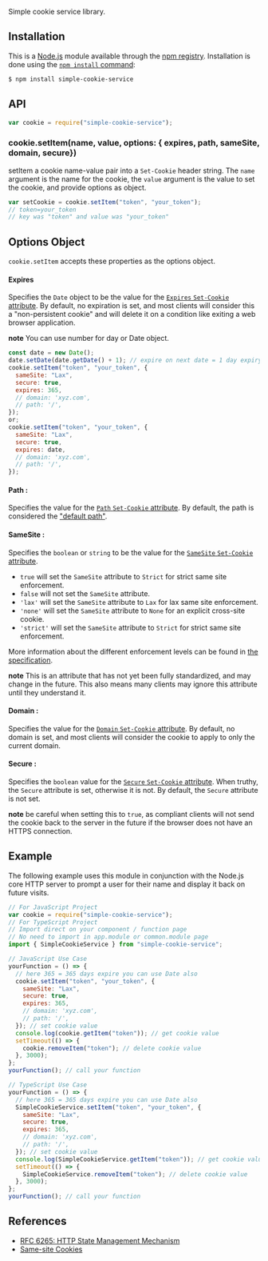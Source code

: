 Simple cookie service library.

## Installation

This is a [Node.js](https://nodejs.org/en/) module available through the
[npm registry](https://www.npmjs.com/). Installation is done using the
[`npm install` command](https://docs.npmjs.com/getting-started/installing-npm-packages-locally):

```sh
$ npm install simple-cookie-service
```

## API

```js
var cookie = require("simple-cookie-service");
```

### cookie.setItem(name, value, options: { expires, path, sameSite, domain, secure})

setItem a cookie name-value pair into a `Set-Cookie` header string. The `name` argument is the
name for the cookie, the `value` argument is the value to set the cookie, and provide options as object.

```js
var setCookie = cookie.setItem("token", "your_token");
// token=your_token
// key was "token" and value was "your_token"
```

## Options Object

`cookie.setItem` accepts these properties as the options object.

#### Expires

Specifies the `Date` object to be the value for the [`Expires` `Set-Cookie` attribute][rfc-6265-5.2.1].
By default, no expiration is set, and most clients will consider this a "non-persistent cookie" and
will delete it on a condition like exiting a web browser application.

**note** You can use number for day or Date object.

```js
const date = new Date();
date.setDate(date.getDate() + 1); // expire on next date = 1 day expiry
cookie.setItem("token", "your_token", {
  sameSite: "Lax",
  secure: true,
  expires: 365,
  // domain: 'xyz.com',
  // path: '/',
});
or;
cookie.setItem("token", "your_token", {
  sameSite: "Lax",
  secure: true,
  expires: date,
  // domain: 'xyz.com',
  // path: '/',
});
```

#### Path :

Specifies the value for the [`Path` `Set-Cookie` attribute][rfc-6265-5.2.4]. By default, the path
is considered the ["default path"][rfc-6265-5.1.4].

#### SameSite :

Specifies the `boolean` or `string` to be the value for the [`SameSite` `Set-Cookie` attribute][rfc-6265bis-09-5.4.7].

- `true` will set the `SameSite` attribute to `Strict` for strict same site enforcement.
- `false` will not set the `SameSite` attribute.
- `'lax'` will set the `SameSite` attribute to `Lax` for lax same site enforcement.
- `'none'` will set the `SameSite` attribute to `None` for an explicit cross-site cookie.
- `'strict'` will set the `SameSite` attribute to `Strict` for strict same site enforcement.

More information about the different enforcement levels can be found in
[the specification][rfc-6265bis-09-5.4.7].

**note** This is an attribute that has not yet been fully standardized, and may change in the future.
This also means many clients may ignore this attribute until they understand it.

#### Domain :

Specifies the value for the [`Domain` `Set-Cookie` attribute][rfc-6265-5.2.3]. By default, no
domain is set, and most clients will consider the cookie to apply to only the current domain.

#### Secure :

Specifies the `boolean` value for the [`Secure` `Set-Cookie` attribute][rfc-6265-5.2.5]. When truthy,
the `Secure` attribute is set, otherwise it is not. By default, the `Secure` attribute is not set.

**note** be careful when setting this to `true`, as compliant clients will not send the cookie back to
the server in the future if the browser does not have an HTTPS connection.

## Example

The following example uses this module in conjunction with the Node.js core HTTP server
to prompt a user for their name and display it back on future visits.

```js
// For JavaScript Project
var cookie = require("simple-cookie-service");
// For TypeScript Project
// Import direct on your component / function page
// No need to import in app.module or common.module page
import { SimpleCookieService } from "simple-cookie-service";

// JavaScript Use Case
yourFunction = () => {
  // here 365 = 365 days expire you can use Date also
  cookie.setItem("token", "your_token", {
    sameSite: "Lax",
    secure: true,
    expires: 365,
    // domain: 'xyz.com',
    // path: '/',
  }); // set cookie value
  console.log(cookie.getItem("token")); // get cookie value
  setTimeout(() => {
    cookie.removeItem("token"); // delete cookie value
  }, 3000);
};
yourFunction(); // call your function

// TypeScript Use Case
yourFunction = () => {
  // here 365 = 365 days expire you can use Date also
  SimpleCookieService.setItem("token", "your_token", {
    sameSite: "Lax",
    secure: true,
    expires: 365,
    // domain: 'xyz.com',
    // path: '/',
  }); // set cookie value
  console.log(SimpleCookieService.getItem("token")); // get cookie value
  setTimeout(() => {
    SimpleCookieService.removeItem("token"); // delete cookie value
  }, 3000);
};
yourFunction(); // call your function
```

## References

- [RFC 6265: HTTP State Management Mechanism][rfc-6265]
- [Same-site Cookies][rfc-6265bis-09-5.4.7]

[rfc-west-cookie-priority-00-4.1]: https://tools.ietf.org/html/draft-west-cookie-priority-00#section-4.1
[rfc-6265bis-09-5.4.7]: https://tools.ietf.org/html/draft-ietf-httpbis-rfc6265bis-09#section-5.4.7
[rfc-6265]: https://tools.ietf.org/html/rfc6265
[rfc-6265-5.1.4]: https://tools.ietf.org/html/rfc6265#section-5.1.4
[rfc-6265-5.2.1]: https://tools.ietf.org/html/rfc6265#section-5.2.1
[rfc-6265-5.2.2]: https://tools.ietf.org/html/rfc6265#section-5.2.2
[rfc-6265-5.2.3]: https://tools.ietf.org/html/rfc6265#section-5.2.3
[rfc-6265-5.2.4]: https://tools.ietf.org/html/rfc6265#section-5.2.4
[rfc-6265-5.2.5]: https://tools.ietf.org/html/rfc6265#section-5.2.5
[rfc-6265-5.2.6]: https://tools.ietf.org/html/rfc6265#section-5.2.6
[rfc-6265-5.3]: https://tools.ietf.org/html/rfc6265#section-5.3
